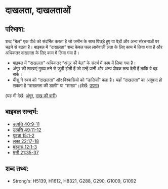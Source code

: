 # दाखलता, दाखलताओं #

## परिभाषा: ##

शब्द "बेल" एक पौधे को संदर्भित करता है जो जमीन के साथ पिछड़े हुए या पेड़ों और अन्य संरचनाओं पर चढ़ने से बढ़ता है। बाइबल में “दाखलता” शब्द केवल फल लानेवाली लता के लिए काम में लिया गया है और अधिकतर दाखलता के लिए काम में लिया गया है।

* बाइबल में "दाखलता" अधिकतर “अंगूर की बेल” के संदर्भ में काम में लिया गया है।
* अंगूर की शाखाएं मुख्य तने से जुड़ी होती हैं जो उन्हें पानी और अन्य पोषक तत्व देती हैं ताकि वे बढ़ सकें।
* यीशु ने स्वयं को “दाखलता” और विश्वासियों को “डालियाँ” कहा है। यहाँ “दाखलता” का अनुवाद हो सकता है “दाखलता की डाली” या “शाखा”।(देखें: [उपमा](rc://hi/ta/man/translate/figs-metaphor))

(यह भी देखें: [अंगूर](../other/grape.md), [दाख की बारी](../other/vineyard.md))

## बाइबल सन्दर्भ: ##

* [उत्पत्ति 40:9-11](rc://hi/tn/help/gen/40/09)
* [उत्पत्ति 49:11-12](rc://hi/tn/help/gen/49/11)
* [यूहन्ना 15:1-2](rc://hi/tn/help/jhn/15/01)
* [लूका 22:17-18](rc://hi/tn/help/luk/22/17)
* [मरकुस 12:1-3](rc://hi/tn/help/mrk/12/01)
* [मत्ती 21:35-37](rc://hi/tn/help/mat/21/35)

## शब्द तथ्य: ##

* Strong's: H5139, H1612, H8321, G288, G290, G1009, G1092
